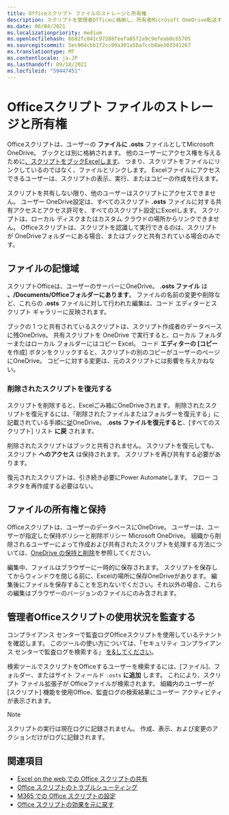 ```yaml
---
title: Officeスクリプト ファイルのストレージと所有権
description: スクリプトを管理者Officeに格納し、所有者Microsoft OneDrive転送する方法に関する情報。
ms.date: 06/04/2021
ms.localizationpriority: medium
ms.openlocfilehash: 6b82fc041c97288feefa85f2a9c9efeab0cb5705
ms.sourcegitcommit: 5ec904cbb1f2cc00a301a5ba7ccb8ae303341267
ms.translationtype: MT
ms.contentlocale: ja-JP
ms.lasthandoff: 09/18/2021
ms.locfileid: "59447451"
---
```

# <a name="office-scripts-file-storage-and-ownership"></a>Officeスクリプト ファイルのストレージと所有権

Officeスクリプトは、ユーザーの **ファイルに .osts** ファイルとしてMicrosoft OneDrive。 ブックとは別に格納されます。 他のユーザーにアクセス権を与えるために[、スクリプトをブックExcelします](excel.md#share-scripts)。 つまり、スクリプトをファイルにリンクしているのではなく、ファイルとリンクします。 Excelファイルにアクセスできるユーザーは、スクリプトの表示、実行、またはコピーの作成を行えます。

スクリプトを共有しない限り、他のユーザーはスクリプトにアクセスできません。 ユーザー OneDrive設定は、すべてのスクリプト **.osts** ファイルに対する共有アクセスとアクセス許可を、すべてのスクリプト設定にExcelします。 スクリプトは、ローカル ディスクまたはカスタム クラウドの場所からリンクできません。 Officeスクリプトは、スクリプトを認識して実行できるのは、スクリプトが OneDriveフォルダーにある場合、またはブックと共有されている場合のみです。

## <a name="file-storage"></a>ファイルの記憶域

スクリプトOfficeは、ユーザーのサーバーにOneDrive。 **.osts ファイル** は **、/Documents/Officeフォルダーにあります**。 ファイルの名前の変更や削除など、これらの **.osts** ファイルに対して行われた編集は、コード エディターとスクリプト ギャラリーに反映されます。

ブックの 1 つと共有されているスクリプトは、スクリプト作成者のデータベースに残OneDrive。 共有スクリプトを OneDrive で実行すると、ローカル フォルダーまたはローカル フォルダーにはコピー Excel。 コード **エディターの [コピー** を作成] ボタンをクリックすると、スクリプトの別のコピーがユーザーのページにOneDrive。 コピーに対する変更は、元のスクリプトには影響を与えかねない。

### <a name="restore-deleted-scripts"></a>削除されたスクリプトを復元する

スクリプトを削除すると、Excelごみ箱にOneDriveされます。 削除されたスクリプトを復元するには、「削除されたファイルまたはフォルダーを復元する」に記載されている手順に[従](https://support.microsoft.com/office/949ada80-0026-4db3-a953-c99083e6a84f)OneDrive。 **.osts ファイルを復元すると**、[すべてのスクリプト] リスト **に戻** されます。

削除されたスクリプトはブックと共有されません。 スクリプトを復元しても、スクリプト **へのアクセス** は保持されます。 スクリプトを再び共有する必要があります。

復元されたスクリプトは、引き続き必要にPower Automateします。 フロー コネクタを再作成する必要はない。

## <a name="file-ownership-and-retention"></a>ファイルの所有権と保持

Officeスクリプトは、ユーザーのデータベースにOneDrive。 ユーザーは、ユーザーが指定した保持ポリシーと削除ポリシー Microsoft OneDrive。 組織から削除されるユーザーによって作成および共有されたスクリプトを処理する方法については、[OneDrive の保持と削除](/onedrive/retention-and-deletion)を参照してください。

編集中、ファイルはブラウザーに一時的に保存されます。 スクリプトを保存してからウィンドウを閉じる前に、Excelの場所に保存OneDriveがあります。 編集後にファイルを保存することを忘れないでください。それ以外の場合、これらの編集はブラウザーのバージョンのファイルにのみ含されます。

## <a name="audit-office-scripts-usage-at-the-admin-level"></a>管理者Officeスクリプトの使用状況を監査する

コンプライアンス センターで監査ログOfficeスクリプトを使用しているテナントを確認します。 このツールの使い方については、「セキュリティ コンプライアンス センターで監査ログを検索する」 [を&してください](/microsoft-365/compliance/search-the-audit-log-in-security-and-compliance?view=o365-worldwide&preserve-view=true#search-the-audit-log)。

検索ツールでスクリプトをOfficeするユーザーを検索するには、[ファイル]、フォルダー、またはサイト フィールド `.osts` **に追加** します。 これにより、スクリプト ファイル拡張子が Officeファイルが検索されます。 組織内のユーザーが [スクリプト] 機能を使用Office、監査ログの検索結果にユーザー アクティビティが表示されます。

> [!NOTE]
> スクリプトの実行は現在ログに記録されません。 作成、表示、および変更のアクションだけがログに記録されます。

## <a name="see-also"></a>関連項目

- [Excel on the web での Office スクリプトの共有](https://support.microsoft.com/office/226eddbc-3a44-4540-acfe-fccda3d1122b)
- [Office スクリプトのトラブルシューティング](../testing/troubleshooting.md)
- [M365 での Office スクリプトの設定](/microsoft-365/admin/manage/manage-office-scripts-settings)
- [Office スクリプトの効果を元に戻す](../testing/undo.md)
